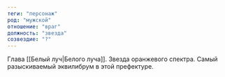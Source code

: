 ```yaml
---
теги: "персонаж"
род: "мужской"
отношение: "враг"
должность: "звезда"
созвездие: "?"
---
```


Глава [[Белый луч|Белого луча]]. Звезда оранжевого спектра. Самый разыскиваемый эквилибрум в этой префектуре. 